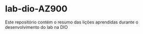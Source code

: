 # lab-dio-AZ900
Este repositório contém o resumo das lições aprendidas durante o desenvolvimento do lab na DIO

